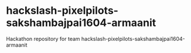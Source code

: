 # hackslash-pixelpilots-sakshambajpai1604-armaanit
Hackathon repository for team hackslash-pixelpilots-sakshambajpai1604-armaanit
